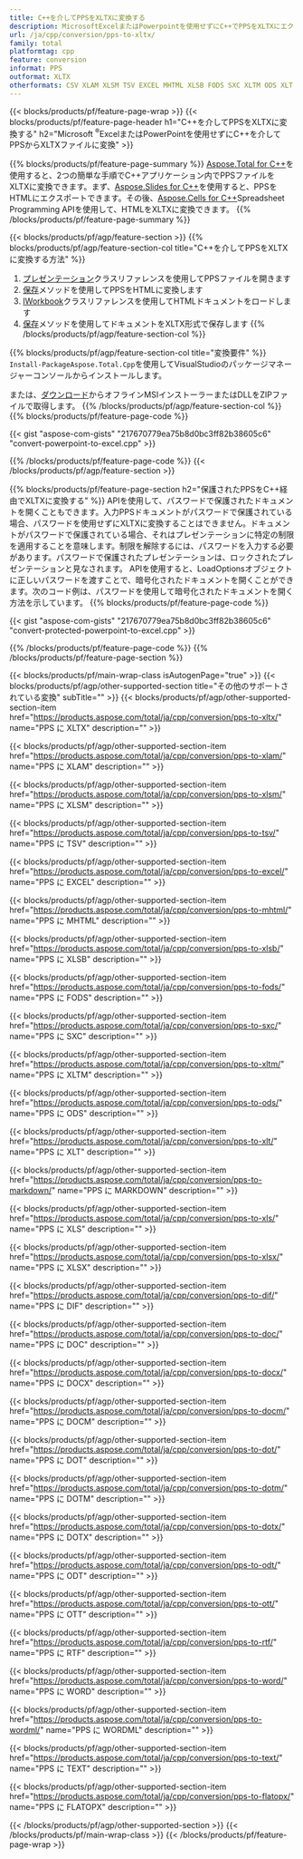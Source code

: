 ```yaml
---
title: C++を介してPPSをXLTXに変換する
description: MicrosoftExcelまたはPowerpointを使用せずにC++でPPSをXLTXにエクスポートする
url: /ja/cpp/conversion/pps-to-xltx/
family: total
platformtag: cpp
feature: conversion
informat: PPS
outformat: XLTX
otherformats: CSV XLAM XLSM TSV EXCEL MHTML XLSB FODS SXC XLTM ODS XLT MARKDOWN XLS XLSX DIF DOC DOCX DOCM DOT DOTM DOTX ODT OTT RTF WORD WORDML TEXT FLATOPX
---
```

{{< blocks/products/pf/feature-page-wrap >}}
{{< blocks/products/pf/feature-page-header h1="C++を介してPPSをXLTXに変換する" h2="Microsoft <sup>&reg;</sup>ExcelまたはPowerPointを使用せずにC++を介してPPSからXLTXファイルに変換" >}}

{{% blocks/products/pf/feature-page-summary %}}
[Aspose.Total for C++](https://products.aspose.com/total/cpp/)を使用すると、2つの簡単な手順でC++アプリケーション内でPPSファイルをXLTXに変換できます。まず、[Aspose.Slides for C++](https://products.aspose.com/slides/cpp/)を使用すると、PPSをHTMLにエクスポートできます。その後、[Aspose.Cells for C++](https://products.aspose.com/cells/cpp/)Spreadsheet Programming APIを使用して、HTMLをXLTXに変換できます。 
{{% /blocks/products/pf/feature-page-summary  %}}

{{< blocks/products/pf/agp/feature-section >}}
{{% blocks/products/pf/agp/feature-section-col title="C++を介してPPSをXLTXに変換する方法" %}}
1. [プレゼンテーション](https://reference.aspose.com/slides/cpp/class/aspose.slides.presentation)クラスリファレンスを使用してPPSファイルを開きます
2. [保存](https://reference.aspose.com/slides/cpp/class/aspose.slides.presentation#a06fe2a156063c8c3e5ada2713bb697ba)メソッドを使用してPPSをHTMLに変換します
3. [IWorkbook](https://reference.aspose.com/cells/cpp/class/aspose.cells.i_workbook)クラスリファレンスを使用してHTMLドキュメントをロードします
4. [保存](https://reference.aspose.com/cells/cpp/class/aspose.cells.i_workbook#a5dc7de23f7ceba76a05dc1d49f51502e)メソッドを使用してドキュメントをXLTX形式で保存します
{{% /blocks/products/pf/agp/feature-section-col %}}

{{% blocks/products/pf/agp/feature-section-col title="変換要件" %}}
```Install-PackageAspose.Total.Cpp```を使用してVisualStudioのパッケージマネージャーコンソールからインストールします。

または、[ダウンロード](https://downloads.aspose.com/total/cpp)からオフラインMSIインストーラーまたはDLLをZIPファイルで取得します。
{{% /blocks/products/pf/agp/feature-section-col %}}
{{% blocks/products/pf/feature-page-code %}}

{{< gist "aspose-com-gists" "217670779ea75b8d0bc3ff82b38605c6" "convert-powerpoint-to-excel.cpp" >}}


{{% /blocks/products/pf/feature-page-code %}}
{{< /blocks/products/pf/agp/feature-section >}}

{{% blocks/products/pf/feature-page-section  h2="保護されたPPSをC++経由でXLTXに変換する" %}}
APIを使用して、パスワードで保護されたドキュメントを開くこともできます。入力PPSドキュメントがパスワードで保護されている場合、パスワードを使用せずにXLTXに変換することはできません。ドキュメントがパスワードで保護されている場合、それはプレゼンテーションに特定の制限を適用することを意味します。制限を解除するには、パスワードを入力する必要があります。パスワードで保護されたプレゼンテーションは、ロックされたプレゼンテーションと見なされます。 APIを使用すると、LoadOptionsオブジェクトに正しいパスワードを渡すことで、暗号化されたドキュメントを開くことができます。次のコード例は、パスワードを使用して暗号化されたドキュメントを開く方法を示しています。
{{% blocks/products/pf/feature-page-code %}}

{{< gist "aspose-com-gists" "217670779ea75b8d0bc3ff82b38605c6" "convert-protected-powerpoint-to-excel.cpp" >}}
{{% /blocks/products/pf/feature-page-code  %}}
{{% /blocks/products/pf/feature-page-section %}}

{{< blocks/products/pf/main-wrap-class isAutogenPage="true" >}}
{{< blocks/products/pf/agp/other-supported-section title="その他のサポートされている変換" subTitle="" >}}
{{< blocks/products/pf/agp/other-supported-section-item href="https://products.aspose.com/total/ja/cpp/conversion/pps-to-xltx/" name="PPS に XLTX" description="" >}}

{{< blocks/products/pf/agp/other-supported-section-item href="https://products.aspose.com/total/ja/cpp/conversion/pps-to-xlam/" name="PPS に XLAM" description="" >}}

{{< blocks/products/pf/agp/other-supported-section-item href="https://products.aspose.com/total/ja/cpp/conversion/pps-to-xlsm/" name="PPS に XLSM" description="" >}}

{{< blocks/products/pf/agp/other-supported-section-item href="https://products.aspose.com/total/ja/cpp/conversion/pps-to-tsv/" name="PPS に TSV" description="" >}}

{{< blocks/products/pf/agp/other-supported-section-item href="https://products.aspose.com/total/ja/cpp/conversion/pps-to-excel/" name="PPS に EXCEL" description="" >}}

{{< blocks/products/pf/agp/other-supported-section-item href="https://products.aspose.com/total/ja/cpp/conversion/pps-to-mhtml/" name="PPS に MHTML" description="" >}}

{{< blocks/products/pf/agp/other-supported-section-item href="https://products.aspose.com/total/ja/cpp/conversion/pps-to-xlsb/" name="PPS に XLSB" description="" >}}

{{< blocks/products/pf/agp/other-supported-section-item href="https://products.aspose.com/total/ja/cpp/conversion/pps-to-fods/" name="PPS に FODS" description="" >}}

{{< blocks/products/pf/agp/other-supported-section-item href="https://products.aspose.com/total/ja/cpp/conversion/pps-to-sxc/" name="PPS に SXC" description="" >}}

{{< blocks/products/pf/agp/other-supported-section-item href="https://products.aspose.com/total/ja/cpp/conversion/pps-to-xltm/" name="PPS に XLTM" description="" >}}

{{< blocks/products/pf/agp/other-supported-section-item href="https://products.aspose.com/total/ja/cpp/conversion/pps-to-ods/" name="PPS に ODS" description="" >}}

{{< blocks/products/pf/agp/other-supported-section-item href="https://products.aspose.com/total/ja/cpp/conversion/pps-to-xlt/" name="PPS に XLT" description="" >}}

{{< blocks/products/pf/agp/other-supported-section-item href="https://products.aspose.com/total/ja/cpp/conversion/pps-to-markdown/" name="PPS に MARKDOWN" description="" >}}

{{< blocks/products/pf/agp/other-supported-section-item href="https://products.aspose.com/total/ja/cpp/conversion/pps-to-xls/" name="PPS に XLS" description="" >}}

{{< blocks/products/pf/agp/other-supported-section-item href="https://products.aspose.com/total/ja/cpp/conversion/pps-to-xlsx/" name="PPS に XLSX" description="" >}}

{{< blocks/products/pf/agp/other-supported-section-item href="https://products.aspose.com/total/ja/cpp/conversion/pps-to-dif/" name="PPS に DIF" description="" >}}

{{< blocks/products/pf/agp/other-supported-section-item href="https://products.aspose.com/total/ja/cpp/conversion/pps-to-doc/" name="PPS に DOC" description="" >}}

{{< blocks/products/pf/agp/other-supported-section-item href="https://products.aspose.com/total/ja/cpp/conversion/pps-to-docx/" name="PPS に DOCX" description="" >}}

{{< blocks/products/pf/agp/other-supported-section-item href="https://products.aspose.com/total/ja/cpp/conversion/pps-to-docm/" name="PPS に DOCM" description="" >}}

{{< blocks/products/pf/agp/other-supported-section-item href="https://products.aspose.com/total/ja/cpp/conversion/pps-to-dot/" name="PPS に DOT" description="" >}}

{{< blocks/products/pf/agp/other-supported-section-item href="https://products.aspose.com/total/ja/cpp/conversion/pps-to-dotm/" name="PPS に DOTM" description="" >}}

{{< blocks/products/pf/agp/other-supported-section-item href="https://products.aspose.com/total/ja/cpp/conversion/pps-to-dotx/" name="PPS に DOTX" description="" >}}

{{< blocks/products/pf/agp/other-supported-section-item href="https://products.aspose.com/total/ja/cpp/conversion/pps-to-odt/" name="PPS に ODT" description="" >}}

{{< blocks/products/pf/agp/other-supported-section-item href="https://products.aspose.com/total/ja/cpp/conversion/pps-to-ott/" name="PPS に OTT" description="" >}}

{{< blocks/products/pf/agp/other-supported-section-item href="https://products.aspose.com/total/ja/cpp/conversion/pps-to-rtf/" name="PPS に RTF" description="" >}}

{{< blocks/products/pf/agp/other-supported-section-item href="https://products.aspose.com/total/ja/cpp/conversion/pps-to-word/" name="PPS に WORD" description="" >}}

{{< blocks/products/pf/agp/other-supported-section-item href="https://products.aspose.com/total/ja/cpp/conversion/pps-to-wordml/" name="PPS に WORDML" description="" >}}

{{< blocks/products/pf/agp/other-supported-section-item href="https://products.aspose.com/total/ja/cpp/conversion/pps-to-text/" name="PPS に TEXT" description="" >}}

{{< blocks/products/pf/agp/other-supported-section-item href="https://products.aspose.com/total/ja/cpp/conversion/pps-to-flatopx/" name="PPS に FLATOPX" description="" >}}


{{< /blocks/products/pf/agp/other-supported-section >}}
{{< /blocks/products/pf/main-wrap-class >}}
{{< /blocks/products/pf/feature-page-wrap >}}